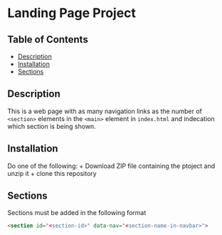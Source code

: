 # Landing Page Project

## Table of Contents

* [Description](#description)
* [Installation](#installation)
* [Sections](#Sections)

## Description

This is a web page with as many navigation links as the number of `<section>` elements in the `<main>` element in `index.html` and indecation which section is being shown.

## Installation
Do one of the following:
    + Download ZIP file containing the ptoject and unzip it
    + clone this repository

## Sections
Sections must be added in the following format

```html
<section id="<section-id>" data-nav="<section-name-in-navbar>">
```
